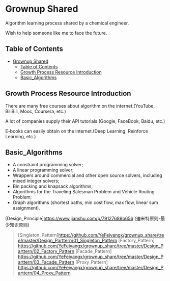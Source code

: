 # Grownup Shared

Algorithm learning process shared by a chemical engineer.

Wish to help someone like me to face the future.

## Table of Contents

- [Grownup Shared](#grownup-shared)
  - [Table of Contents](#table-of-contents)
  - [Growth Process Resource Introduction](#growth-process-resource-introduction)
  - [Basic_Algorithms](#basic_algorithms)

## Growth Process Resource Introduction

There are many free courses about algorithm on the internet.(YouTube, BiliBili, Mooc, Coursera, etc.)

A lot of companies supply their API tutorials.(Google, FaceBook, Baidu, etc.)

E-books can easily obtain on the internet.(Deep Learning, Reinforce Learning, etc.)

## Basic_Algorithms



*   A constraint programming solver;
*   A linear programming solver;
*   Wrappers around commercial and other open source solvers, including mixed
    integer solvers;
*   Bin packing and knapsack algorithms;
*   Algorithms for the Traveling Salesman Problem and Vehicle Routing Problem;
*   Graph algorithms (shortest paths, min cost flow, max flow, linear sum
    assignment).

[Design_Principle]<https://www.jianshu.com/p/79127689b656> (迪米特原则-最少知识原则)

>[Singleton_Pattern]<https://github.com/YeFeiyangx/grownup_share/tree/master/Design_Parttern/01_Singleton_Pattern>
>[Factory_Pattern]  <https://github.com/YeFeiyangx/grownup_share/tree/master/Design_Parttern/02_Factory_Pattern>
>[Facade_Pattern]   <https://github.com/YeFeiyangx/grownup_share/tree/master/Design_Parttern/03_Facade_Pattern>
>[Proxy_Pattern]    <https://github.com/YeFeiyangx/grownup_share/tree/master/Design_Parttern/04_Proxy_Pattern>
